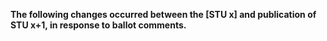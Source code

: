 **The following changes occurred between the [STU x] and publication of STU x+1, in response to ballot comments.**
